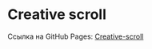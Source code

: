 # Creative scroll
Ссылка на GitHub Pages: [Creative-scroll](https://viktoriamagina.github.io/VictoriaMagina.github.io/Creative-scroll/index.html)